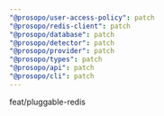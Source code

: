 ```yaml
---
"@prosopo/user-access-policy": patch
"@prosopo/redis-client": patch
"@prosopo/database": patch
"@prosopo/detector": patch
"@prosopo/provider": patch
"@prosopo/types": patch
"@prosopo/api": patch
"@prosopo/cli": patch
---
```


feat/pluggable-redis
  